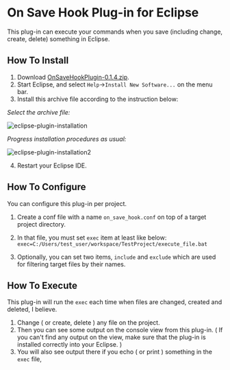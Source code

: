 # On Save Hook Plug-in for Eclipse

This plug-in can execute your commands when you save (including change, create, delete) something in Eclipse. 

## How To Install
1. Download [OnSaveHookPlugin-0.1.4.zip](https://github.com/ktommyk/eclipse-on-save-hook-plugin/releases/download/0.1/OnSaveHookPlugin-0.1.4.zip). 
1. Start Eclipse, and select `Help`->`Install New Software...` on the menu bar. 
1. Install this archive file according to the instruction below: 

*Select the archive file:*

![eclipse-plugin-installation](https://user-images.githubusercontent.com/13780300/34488010-155e8e50-f01a-11e7-81ab-a4782675ab41.png)


*Progress installation procedures as usual:*

![eclipse-plugin-installation2](https://user-images.githubusercontent.com/13780300/34488049-3d1969b0-f01a-11e7-8e5f-255ea64eafa4.png)


4. Restart your Eclipse IDE.


## How To Configure
You can configure this plug-in per project. 

1. Create a conf file with a name `on_save_hook.conf` on top of a target project directory. 
2. In that file, you must set `exec` item at least like below: 
`exec=C:/Users/test_user/workspace/TestProject/execute_file.bat`

3. Optionally, you can set two items,  `include` and `exclude` which are used for filtering target files by their names. 

## How To Execute
This plug-in will run the `exec` each time when files are changed, created and deleted, I believe. 

1. Change ( or create, delete ) any file on the project.
2. Then you can see some output on the console view from this plug-in.
 ( If you can't find any output on the view, make sure that the plug-in is installed correctly into your Eclipse. )
3. You will also see output there if you echo ( or print ) something in the `exec` file, 
